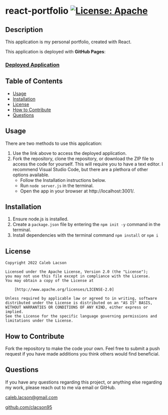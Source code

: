 # react-portfolio [![License: Apache](https://img.shields.io/badge/License-Apache_2.0-blue.svg)](https://opensource.org/licenses/Apache-2.0)

## Description
This application is my personal portfolio, created with React.

This application is deployed with **GitHub Pages**:
### [Deployed Application]()

## Table of Contents
* [Usage](#usage)
* [Installation](#installation)
* [License](#license)
* [How to Contribute](#how-to-contribute)
* [Questions](#questions)


## Usage

There are two methods to use this application:

1. Use the link above to access the deployed application.
2. Fork the repository, clone the repository, or download the ZIP file to access the code for yourself. This will require you to have a text editor. I recommend Visual Studio Code, but there are a plethora of other options available.
    * Follow the Installation instructions below.
    * Run `node server.js` in the terminal.
    * Open the app in your browser at http://localhost:3001/.

## Installation
1. Ensure node.js is installed. 
3. Create a `package.json` file by entering the `npm init -y` command in the terminal. 
4. Install dependencies with the terminal command `npm install` or `npm i`


## License

    Copyright 2022 Caleb Lacson

    Licensed under the Apache License, Version 2.0 (the "License");
    you may not use this file except in compliance with the License.
    You may obtain a copy of the License at

        [http://www.apache.org/licenses/LICENSE-2.0]

    Unless required by applicable law or agreed to in writing, software
    distributed under the License is distributed on an "AS IS" BASIS,
    WITHOUT WARRANTIES OR CONDITIONS OF ANY KIND, either express or implied.
    See the License for the specific language governing permissions and
    limitations under the License.

## How to Contribute
Fork the repository to make the code your own. Feel free to submit a push request if you have made additions you think others would find beneficial.

## Questions
If you have any questions regarding this project, or anything else regarding my work, please reach out to me via email or GitHub.

[caleb.lacson@gmail.com](caleb.lacson@gmail.com)
  
[github.com/clacson95](github.com/clacson95)
